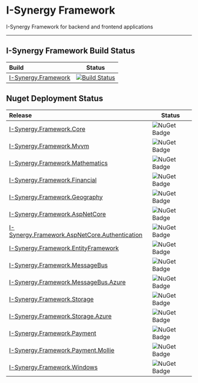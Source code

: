 # I-Synergy Framework
I-Synergy Framework for backend and frontend applications
___
## I-Synergy Framework Build Status

| Build | Status |
|:---|---|
| [I-Synergy.Framework](https://dev.azure.com/i-synergy/I-Synergy.Framework/_git/I-Synergy.Framework) | [![Build Status](https://dev.azure.com/i-synergy/I-Synergy.Framework/_apis/build/status/I-Synergy.Framework?branchName=master)](https://dev.azure.com/i-synergy/I-Synergy.Framework/_build/latest?definitionId=147&branchName=master)|

## Nuget Deployment Status
| Release | Status |
|:---|---|
| [I-Synergy.Framework.Core](https://www.nuget.org/packages/I-Synergy.Framework.Core/) | ![NuGet Badge](https://buildstats.info/nuget/I-Synergy.Framework.Core) |
| [I-Synergy.Framework.Mvvm](https://www.nuget.org/packages/I-Synergy.Framework.Mvvm/) | ![NuGet Badge](https://buildstats.info/nuget/I-Synergy.Framework.Mvvm) |
| [I-Synergy.Framework.Mathematics](https://www.nuget.org/packages/I-Synergy.Framework.Mathematics/) | ![NuGet Badge](https://buildstats.info/nuget/I-Synergy.Framework.Mathematics) |
| [I-Synergy.Framework.Financial](https://www.nuget.org/packages/I-Synergy.Framework.Financial/) | ![NuGet Badge](https://buildstats.info/nuget/I-Synergy.Framework.Financial) |
| [I-Synergy.Framework.Geography](https://www.nuget.org/packages/I-Synergy.Framework.Geography/) | ![NuGet Badge](https://buildstats.info/nuget/I-Synergy.Framework.Geography) |
| [I-Synergy.Framework.AspNetCore](https://www.nuget.org/packages/I-Synergy.Framework.AspNetCore/) | ![NuGet Badge](https://buildstats.info/nuget/I-Synergy.Framework.AspNetCore) |
| [I-Synergy.Framework.AspNetCore.Authentication](https://www.nuget.org/packages/I-Synergy.Framework.AspNetCore.Authentication/) | ![NuGet Badge](https://buildstats.info/nuget/I-Synergy.Framework.AspNetCore.Authentication) |
| [I-Synergy.Framework.EntityFramework](https://www.nuget.org/packages/I-Synergy.Framework.EntityFramework/) | ![NuGet Badge](https://buildstats.info/nuget/I-Synergy.Framework.EntityFramework) |
| [I-Synergy.Framework.MessageBus](https://www.nuget.org/packages/I-Synergy.Framework.MessageBus/) | ![NuGet Badge](https://buildstats.info/nuget/I-Synergy.Framework.MessageBus) |
| [I-Synergy.Framework.MessageBus.Azure](https://www.nuget.org/packages/I-Synergy.Framework.MessageBus.Azure/) | ![NuGet Badge](https://buildstats.info/nuget/I-Synergy.Framework.MessageBus.Azure) |
| [I-Synergy.Framework.Storage](https://www.nuget.org/packages/I-Synergy.Framework.Storage/) | ![NuGet Badge](https://buildstats.info/nuget/I-Synergy.Framework.Storage) |
| [I-Synergy.Framework.Storage.Azure](https://www.nuget.org/packages/I-Synergy.Framework.Storage.Azure/) | ![NuGet Badge](https://buildstats.info/nuget/I-Synergy.Framework.Storage.Azure) |
| [I-Synergy.Framework.Payment](https://www.nuget.org/packages/I-Synergy.Framework.Payment/) | ![NuGet Badge](https://buildstats.info/nuget/I-Synergy.Framework.Payment) |
| [I-Synergy.Framework.Payment.Mollie](https://www.nuget.org/packages/I-Synergy.Framework.Payment.Mollie/) | ![NuGet Badge](https://buildstats.info/nuget/I-Synergy.Framework.Payment.Mollie) |
| [I-Synergy.Framework.Windows](https://www.nuget.org/packages/I-Synergy.Framework.Windows/) | ![NuGet Badge](https://buildstats.info/nuget/I-Synergy.Framework.Windows) |
